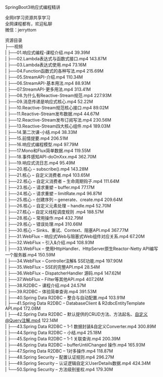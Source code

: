 SpringBoot3响应式编程精讲

全网it学习资源共享学习<br>全网课程都有，欢迎私聊<br>微信：jerryttom<br>

资源目录<br> ├──视频<br> | ├──01.响应式编程-课程介绍.mp4 39.39M<br> | ├──02.Lambda表达式与函数式接口.mp4 143.87M<br> | ├──03.Lambda表达式使用.mp4 73.16M<br> | ├──04.Function函数式的各种写法.mp4 215.69M<br> | ├──05.StreamAPI-介绍.mp4 110.34M<br> | ├──06.StreamAPI-基本用法.mp4 88.93M<br> | ├──07.StreamAPI-更多用法.mp4 313.41M<br> | ├──08.为什么有Reactive-Stream规范.mp4 227.93M<br> | ├──09.消息传递是响应式核心.mp4 52.22M<br> | ├──10.Reactive-Stream规范核心接口.mp4 89.02M<br> | ├──11.Reactive-Stream发布数据.mp4 44.67M<br> | ├──12.Reactive-Stream发布订阅写法.mp4 230.56M<br> | ├──13.Reactive-Stream四大核心组件.mp4 189.03M<br> | ├──14.第二次课-小结.mp4 38.33M<br> | ├──15.前情提要.mp4 206.51M<br> | ├──16.响应式编程模型.mp4 97.79M<br> | ├──17.Mono和Flux简单数据.mp4 119.55M<br> | ├──18.事件感知API-doOnXxx.mp4 362.70M<br> | ├──19.响应式流日志.mp4 95.49M<br> | ├──20.核心 – subscribe().mp4 143.28M<br> | ├──21.核心 – 自定义消费者.mp4 103.65M<br> | ├──22.核心 – 自定义消费者 – 生命周期钩子.mp4 111.64M<br> | ├──23.核心 – 请求重塑 – buffer.mp4 77.17M<br> | ├──24.核心 – 请求重塑 – limitRate.mp4 96.87M<br> | ├──25.核心 – 创建序列 – generate、create.mp4 209.64M<br> | ├──26.核心 – 自定义元素处理 – handle.mp4 52.70M<br> | ├──27.核心 – 自定义线程调度规则 .mp4 188.57M<br> | ├──28.核心 – 常用操作.mp4 432.79M<br> | ├──29.核心 – 错误处理.mp4 310.66M<br> | ├──30.核心 – Sinks、重试、Context、阻塞API.mp4 367.77M<br> | ├──31.WebFlux – 响应式Web与阻塞式Web组件对应关系.mp4 67.20M<br> | ├──32.WebFlux – 引入&amp;介绍.mp4 108.93M<br> | ├──33.WebFlux – 使用HttpHandler、HttpServer原生Reactor-Netty API编写一个服务器.mp4 150.59M<br> | ├──34.WebFlux – Controller注解&amp; SSE功能.mp4 197.90M<br> | ├──35.WebFlux – SSE的完整API.mp4 28.54M<br> | ├──36.WebFlux – DispatcherHandler 源码.mp4 147.62M<br> | ├──37.WebFlux – Filter等其他API.mp4 407.26M<br> | ├──38.R2DBC – 课程介绍.mp4 24.57M<br> | ├──39.R2DBC – 体验简单查询.mp4 391.53M<br> | ├──40.Spring Data R2DBC – 整合与自动配置.mp4 103.91M<br> | ├──41.Spring Data R2DBC – DatabaseClient &amp; R2dbcEntityTemplate API.mp4 172.08M<br> | ├──42.Spring Data R2DBC – 默认提供的CRUD方法、方法起名、自定义@Query注解.mp4 122.14M<br> | ├──43.Spring Data R2DBC – 1-1 数据封装&amp;自定义Converter.mp4 300.89M<br> | ├──44.Spring Data R2DBC – 小结.mp4 25.18M<br> | ├──45.Spring Data R2DBC – 1-1 关联查询.mp4 200.39M<br> | ├──46.Spring Data R2DBC – bufferUntilChanged 操作.mp4 165.93M<br> | ├──47.Spring Data R2DBC – 1对多操作.mp4 118.87M<br> | ├──48.Spring Security – 配置认证规则.mp4 296.27M<br> | ├──49.Spring Security – 认证逻辑自定义UserDetails数据.mp4 424.34M<br> | └──50.Spring Security – 方法级别鉴权.mp4 179.30M
